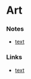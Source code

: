 # Art



### Notes[​](https://vihthetempest.gitbook.io/eesooss-wiki/art/art#notes) <a href="#notes" id="notes"></a>

* [text](link)

### Links[​](https://vihthetempest.gitbook.io/eesooss-wiki/art/art#links) <a href="#links" id="links"></a>

* [text](link)